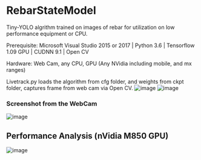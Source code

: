 # RebarStateModel
Tiny-YOLO algrithm trained on images of rebar for utilization on low performance equipment or CPU.

Prerequisite: Microsoft Visual Studio 2015 or 2017 | Python 3.6 | Tensorflow 1.09 GPU | CUDNN 9.1 | Open CV 

Hardware: Web Cam, any CPU, GPU (Any NVidia including mobile, and mx ranges)

Livetrack.py loads the algorithm from cfg folder, and weights from ckpt folder, captures frame from web cam via Open CV.
![image](https://user-images.githubusercontent.com/30218570/156555893-d7597153-bdf3-49bc-953d-812aec7a3387.png)
![image](https://user-images.githubusercontent.com/30218570/156555927-136d74f8-6a39-4097-a0b5-0cbb48948e28.png)

### Screenshot from the WebCam
![image](https://user-images.githubusercontent.com/30218570/156556117-6600c643-7959-49b9-9a95-a070e1ed56a1.png)

## Performance Analysis (nVidia M850 GPU)
![image](https://user-images.githubusercontent.com/30218570/156557018-42f4ecfc-3964-42ba-824e-822b9672d9ec.png)
